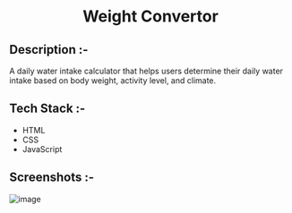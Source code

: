 # <p align="center">Weight Convertor</p>

## Description :-

A daily water intake calculator that helps users determine their daily water intake based on body weight, activity level, and climate.

## Tech Stack :-

- HTML
- CSS
- JavaScript

## Screenshots :-
![image](https://github.com/ShatilKhan/CalcDiverse/assets/52494840/95331a0e-9454-4a69-9413-3153d07a149a)
